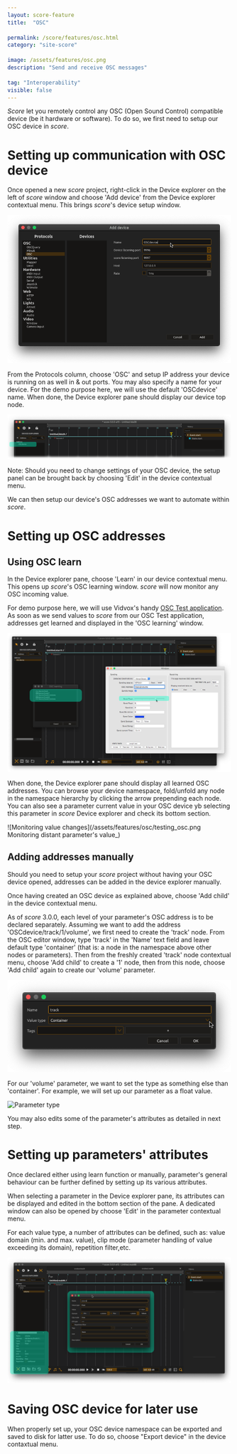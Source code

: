 ```yaml
---
layout: score-feature
title:  "OSC"

permalink: /score/features/osc.html
category: "site-score"

image: /assets/features/osc.png
description: "Send and receive OSC messages"

tag: "Interoperability"
visible: false
---
```


*Score* let you remotely control any OSC (Open Sound Control) compatible device (be it hardware or software). To do so, we first need to setup our OSC device in *score*.

# Setting up communication with OSC device

Once opened a new *score* project, right-click in the Device explorer on the left of *score* window and choose 'Add device' from the Device explorer contextual menu. This brings *score*'s device setup window.

![Device setup window](/assets/features/osc/device_setup_window.png "score device setup")

From the Protocols column, choose 'OSC' and setup IP address your device is running on as well in & out ports. You may also specify a name for your device. For the demo purpose here, we will use the default 'OSCdevice' name. When done, the Device explorer pane should display our device top node.

![OSC device top node](/assets/features/osc/OSC_top_node.png "OSC device top node")

Note: Should you need to change settings of your OSC device, the setup panel can be brought back by choosing 'Edit' in the device contextual menu.

We can then setup our device's OSC addresses we want to automate within *score*.

# Setting up OSC addresses
## Using OSC learn

In the Device explorer pane, choose 'Learn' in our device contextual menu. This opens up *score*'s OSC learning window. *score* will now monitor any OSC incoming value.

For demo purpose here, we will use Vidvox's handy [OSC Test application](https://vdmx.vidvox.net/blog/freebies "Vidvox OSC Test app"). As soon as we send values to *score* from our OSC Test application, addresses get learned and displayed in the 'OSC learning' window.

![Addresses learning](/assets/features/osc/osc_learning.png "OSC learn")

When done, the Device explorer pane should display all learned OSC addresses. You can browse your device namespace, fold/unfold any node in the namespace hierarchy by clicking the arrow prepending each node. You can also see a parameter current value in your OSC device yb selecting this parameter in *score* Device explorer and check its bottom section.

![Monitoring value changes](/assets/features/osc/testing_osc.png Monitoring distant parameter's value_)

## Adding addresses manually

Should you need to setup your *score* project without having your OSC device opened, addresses can be added in the device explorer manually.

Once having created an OSC device as explained above, choose 'Add child' in the device contextual menu.

As of *score* 3.0.0, each level of your parameter's OSC address is to be declared separately. Assuming we want to add the address 'OSCdevice/track/1/volume', we first need to create the 'track' node. From the OSC editor window, type 'track' in the 'Name' text field and leave default type 'container' (that is: a node in the namespace above other nodes or parameters). Then from the freshly created 'track' node contextual menu, choose 'Add child' to create a '1' node, then from this node, choose 'Add child' again to create our 'volume' parameter.

![OSC node](/assets/features/osc/osc_node.png "Create an OSC node")

For our 'volume' parameter, we want to set the type as something else than 'container'. For example, we will set up our parameter as a float value.

![Parameter type](/assets/features/osc/parameter_type_.png "Create an OSC parameter")

You may also edits some of the parameter's attributes as detailed in next step.

# Setting up parameters' attributes

Once declared either using learn function or manually, parameter's general behaviour can be further defined by setting up its various attributes.

When selecting a parameter in the Device explorer pane, its attributes can be displayed and edited in the bottom section of the pane. A dedicated window can also be opened by choose 'Edit' in the parameter contextual menu.

For each value type, a number of attributes can be defined, such as: value domain (min. and max. value), clip mode (parameter handling of value exceeding its domain), repetition filter,etc.

![Parameter attributes](/assets/features/osc/parameter_attributes.png "Parameter's attributes")

# Saving OSC device for later use

When properly set up, your OSC device namespace can be exported and saved to disk for latter use. To do so, choose "Export device" in the device contaxtual menu.